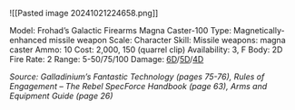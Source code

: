 ![[Pasted image 20241021224658.png]]

Model: Frohad’s Galactic Firearms Magna Caster-100
Type: Magnetically-enhanced missile weapon
Scale: Character
Skill: Missile weapons: magna caster
Ammo: 10
Cost: 2,000, 150 (quarrel clip)
Availability: 3, F
Body: 2D
Fire Rate: 2
Range: 5-50/75/100
Damage: <u>6D</u>/<u>5D</u>/<u>4D</u>

*Source: Galladinium’s Fantastic Technology (pages 75-76), Rules of Engagement – The Rebel SpecForce Handbook (page 63), Arms and Equipment Guide (page 26)*

